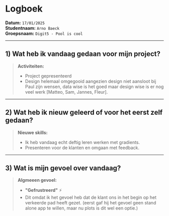 # Logboek

**Datum:** `17/01/2025`  
**Studentnaam:** `Arno Baeck`  
**Groepsnaam:** `Digit5 - Pool is cool`

---
## 1) Wat heb ik vandaag gedaan voor mijn project?

> **Activiteiten:**  
> - Project gepresenteerd
> - Design helemaal omgegooid aangezien design niet aansloot bij Paul zijn wensen, data wise is het goed maar design wise is er nog veel werk [Matteo, Sam, Jannes, Fleur].

---
## 2) Wat heb ik nieuw geleerd of voor het eerst zelf gedaan?

> **Nieuwe skills:**  
> - Ik heb vandaag echt deftig leren werken met gradients.
> - Presenteren voor de klanten en omgaan met feedback.

---
## 3) Wat is mijn gevoel over vandaag?

> **Algmeeen gevoel:**  
> - **"Gefrustreerd"** :zap:
> - Dit omdat ik het gevoel heb dat de klant ons in het begin op het verkeerde pad heeft gezet. (eerst gaf hij het gevoel geen stand alone app te willen, maar nu plots is dit wel een optie.)